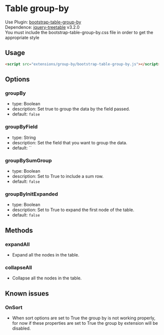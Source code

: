 # Table group-by

Use Plugin: [bootstrap-table-group-by](https://github.com/djhvscf/bootstrap-table-group-by) </br>
Dependence: [jquery-treetable](https://github.com/ludo/jquery-treetable/) v3.2.0 </br>
You must include the bootstrap-table-group-by.css file in order to get the appropriate style

## Usage

```html
<script src="extensions/group-by/bootstrap-table-group-by.js"></script>
```

## Options

### groupBy

* type: Boolean
* description: Set true to group the data by the field passed.
* default: `false`

### groupByField

* type: String
* description: Set the field that you want to group the data.
* default: ``

### groupBySumGroup

* type: Boolean
* description: Set to True to include a sum row.
* default: `false`

### groupByInitExpanded

* type: Boolean
* description: Set to True to expand the first node of the table.
* default: `false`

## Methods

### expandAll

* Expand all the nodes in the table.

### collapseAll

* Collapse all the nodes in the table.

## Known issues

### OnSort

* When sort options are set to True the group by is not working properly, for now if these properties are set to True the group by extension will be disabled.